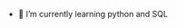 - 🌱 I’m currently learning python and SQL

<!---
beamishc/beamishc is a ✨ special ✨ repository because its `README.md` (this file) appears on your GitHub profile.
You can click the Preview link to take a look at your changes.
--->
